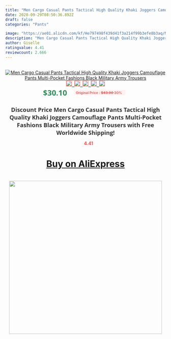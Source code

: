 ```yaml
---
title: "Men Cargo Casual Pants Tactical High Quality Khaki Joggers Camouflage Pants Multi-Pocket Fashions Black Military Army Trousers"
date: 2020-09-29T08:50:36.892Z
draft: false
categories: "Pants"

image: "https://ae01.alicdn.com/kf/He797498f439d41f3a214f99b3efe8b3aq/Men-Cargo-Casual-Pants-Tactical-High-Quality-Khaki-Joggers-Camouflage-Pants-Multi-Pocket-Fashions-Black-Military.jpg"
description: "Men Cargo Casual Pants Tactical High Quality Khaki Joggers Camouflage Pants Multi-Pocket Fashions Black Military Army Trousers"
author: Giselle
ratingvalue: 4.41
reviewcount: 2.666
---
```

<br>
<div style="text-align: center;">
<a href="https://s.click.aliexpress.com/e/_9ziyqh" target="_blank" rel="nofollow noopener noreferrer"><img alt="Men Cargo Casual Pants Tactical High Quality Khaki Joggers Camouflage Pants Multi-Pocket Fashions Black Military Army Trousers" class="magnifier-image" src="https://ae01.alicdn.com/kf/He797498f439d41f3a214f99b3efe8b3aq/Men-Cargo-Casual-Pants-Tactical-High-Quality-Khaki-Joggers-Camouflage-Pants-Multi-Pocket-Fashions-Black-Military.jpg_640x640.jpg">
<br>
<img style="border:1px solid salmon" src="https://ae01.alicdn.com/kf/He797498f439d41f3a214f99b3efe8b3aq/Men-Cargo-Casual-Pants-Tactical-High-Quality-Khaki-Joggers-Camouflage-Pants-Multi-Pocket-Fashions-Black-Military.jpg_120x120.jpg">&nbsp;&nbsp;<img style="border:1px solid salmon" src="https://ae01.alicdn.com/kf/H20216bf95c994b80a5ebcbbc1d67a3afl/Men-Cargo-Casual-Pants-Tactical-High-Quality-Khaki-Joggers-Camouflage-Pants-Multi-Pocket-Fashions-Black-Military.jpg_120x120.jpg">&nbsp;&nbsp;<img style="border:1px solid salmon" src="https://ae01.alicdn.com/kf/H835754991e9740b999e1dc278ee4373fW/Men-Cargo-Casual-Pants-Tactical-High-Quality-Khaki-Joggers-Camouflage-Pants-Multi-Pocket-Fashions-Black-Military.jpg_120x120.jpg">&nbsp;&nbsp;<img style="border:1px solid salmon" src="https://ae01.alicdn.com/kf/Hd83b35beac6541e1aa9ab526e142f84cm/Men-Cargo-Casual-Pants-Tactical-High-Quality-Khaki-Joggers-Camouflage-Pants-Multi-Pocket-Fashions-Black-Military.jpg_120x120.jpg">&nbsp;&nbsp;<img style="border:1px solid salmon" src="https://ae01.alicdn.com/kf/H2cd77046c2a94374bbcaf1165a9dfa617/Men-Cargo-Casual-Pants-Tactical-High-Quality-Khaki-Joggers-Camouflage-Pants-Multi-Pocket-Fashions-Black-Military.jpg_120x120.jpg"></a></div><br0>
<div style="text-align: center;"><span style="background-color: white; border: 0px; box-sizing: border-box; color: seagreen; display: inline-block; font-family: &quot;open sans&quot; , &quot;arial&quot; , &quot;helvetica&quot; , sans-serif , &quot;heiti&quot;; font-size: 24px; font-stretch: inherit; font-weight: 700; line-height: inherit; margin: 0px 10px 0px 0px; padding: 0px; vertical-align: middle;">$30.10 </span>
<span style="background: rgb(255 , 241 , 241); border-radius: 3px; border: 0px; box-sizing: border-box; color: #ff4747; display: inline-block; font-family: inherit; font-size: 12px; font-stretch: inherit; font-style: inherit; font-variant: inherit; font-weight: 600; line-height: inherit; margin: 0px; padding: 2px 5px; transform: scale(0.9); vertical-align: middle;">Original Price : <b style="text-decoration: line-through;">$43.00 </b> 30%&nbsp;&nbsp;</span></div>
<h1 style="color: #333333; display: inline-block; font-family: &quot;open sans&quot; , &quot;arial&quot; , &quot;helvetica&quot; , sans-serif , &quot;heiti&quot;; font-size: 18px; font-stretch: inherit; font-weight: 700; text-align: center;">Discount Price Men Cargo Casual Pants Tactical High Quality Khaki Joggers Camouflage Pants Multi-Pocket Fashions Black Military Army Trousers with Free Worldwide Shipping!</h1>
<div style="color: #ff4747; text-align: center;">
<img src="https://4.bp.blogspot.com/-M0ZcTcb-5uY/XleCXlxnR4I/AAAAAAAAAEc/OrjgMkXV1oMQFaCRZj5HQwOCBcu3w1FegCPcBGAYYCw/s1600/star.png" style="height: 15px;">&nbsp;<b>4.41</b></div>
<div class="button_cont" align="center"><a class="buynow_a" href="https://s.click.aliexpress.com/e/_9ziyqh" target="_blank" rel="nofollow noopener noreferrer"><H1>Buy on AliExpress</H1></a></div><br>
<div class="separator" style="clear: both; text-align: center;">
<img src="https://lh3.googleusercontent.com/-pTy5HemUv9M/XlePHvY0dAI/AAAAAAAAAE4/0nX5iRUoIWY8eMW9Dpxeirr157OZliDIgCLcBGAsYHQ/s1600/badge.gif" width="480">
</div>

